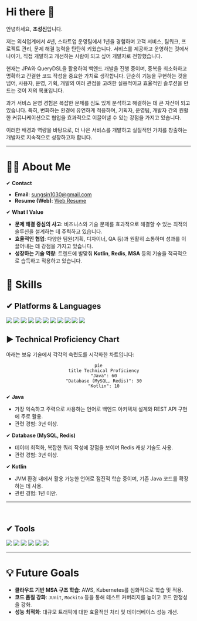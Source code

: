 # Hi there 👋  
안녕하세요, **조성신**입니다.  

저는 외식업계에서 4년, 스타트업 운영팀에서 1년을 경험하며 고객 서비스, 팀워크, 프로젝트 관리, 문제 해결 능력을 탄탄히 키웠습니다. 
서비스를 제공하고 운영하는 것에서 나아가, 직접 개발하고 개선하는 사람이 되고 싶어 개발자로 전향했습니다.

현재는 JPA와 QueryDSL을 활용하여 백엔드 개발을 진행 중이며, 중복을 최소화하고 명확하고 간결한 코드 작성을 중요한 가치로 생각합니다. 단순히 기능을 구현하는 것을 넘어, 사용자, 운영, 기획, 개발의 여러 관점을 고려한 실용적이고 효율적인 솔루션을 만드는 것이 저의 목표입니다.

과거 서비스 운영 경험은 복잡한 문제를 심도 있게 분석하고 해결하는 데 큰 자산이 되고 있습니다. 특히, 변화하는 환경에 유연하게 적응하며, 기획자, 운영팀, 개발자 간의 원활한 커뮤니케이션으로 협업을 효과적으로 이끌어낼 수 있는 강점을 가지고 있습니다.

이러한 배경과 역량을 바탕으로, 더 나은 서비스를 개발하고 실질적인 가치를 창출하는 개발자로 지속적으로 성장하고자 합니다.

---

# 👨‍💻 About Me  
✔ **Contact**  
- **Email**: sungsin1030@gmail.com  
- **Resume (Web)**: [Web Resume](https://devsung.github.io)

✔ **What I Value**  
- **문제 해결 중심의 사고**: 비즈니스와 기술 문제를 효과적으로 해결할 수 있는 최적의 솔루션을 설계하는 데 주력하고 있습니다.  
- **효율적인 협업**: 다양한 팀원(기획, 디자이너, QA 등)과 원활히 소통하며 성과를 이끌어내는 데 강점을 가지고 있습니다.  
- **성장하는 기술 역량**: 트렌드에 발맞춰 **Kotlin**, **Redis**, **MSA** 등의 기술을 적극적으로 습득하고 적용하고 있습니다.

# 💪 Skills  

## ✔ Platforms & Languages  
<div>
  <img src="https://img.shields.io/badge/Java-007396?style=for-the-badge&logo=java&logoColor=white" />
  <img src="https://img.shields.io/badge/Kotlin-7F52FF?style=for-the-badge&logo=kotlin&logoColor=white" />
  <img src="https://img.shields.io/badge/SpringBoot-6DB33F?style=for-the-badge&logo=springboot&logoColor=white" />
  <img src="https://img.shields.io/badge/SpringSecurity-6DB33F?style=for-the-badge&logo=springsecurity&logoColor=white" />
  <img src="https://img.shields.io/badge/JPA-FF0000?style=for-the-badge&logo=hibernate&logoColor=white" />
  <img src="https://img.shields.io/badge/Redis-DC382D?style=for-the-badge&logo=redis&logoColor=white" />
  <img src="https://img.shields.io/badge/MySQL-4479A1?style=for-the-badge&logo=mysql&logoColor=white" />
  <img src="https://img.shields.io/badge/Gradle-02303A?style=for-the-badge&logo=gradle&logoColor=white" />
  <img src="https://img.shields.io/badge/Docker-2496ED?style=for-the-badge&logo=docker&logoColor=white" />
  <img src="https://img.shields.io/badge/AWS-FF9900?style=for-the-badge&logo=amazonaws&logoColor=white" />
  <img src="https://img.shields.io/badge/Apache%20Kafka-231F20?style=for-the-badge&logo=apachekafka&logoColor=white" />
</div>  

## ▶ Technical Proficiency Chart
아래는 보유 기술에서 각각의 숙련도를 시각화한 차트입니다:

<div align="center">

```mermaid
pie
    title Technical Proficiency
    "Java": 60
    "Database (MySQL, Redis)": 30
    "Kotlin": 10
```
</div>

✔ **Java**  
- 가장 익숙하고 주력으로 사용하는 언어로 백엔드 아키텍처 설계와 REST API 구현에 주로 활용.  
- 관련 경험: 3년 이상.  

✔ **Database (MySQL, Redis)**  
- 데이터 최적화, 복잡한 쿼리 작성에 강점을 보이며 Redis 캐싱 기술도 사용.  
- 관련 경험: 3년 이상.

✔ **Kotlin**  
- JVM 환경 내에서 활용 가능한 언어로 점진적 학습 중이며, 기존 Java 코드를 확장하는 데 사용.  
- 관련 경험: 1년 미만.  

---

<br>

## ✔ Tools  
<div>
  <img src="https://img.shields.io/badge/IntelliJ-000000?style=for-the-badge&logo=intellijidea&logoColor=white" />
  <img src="https://img.shields.io/badge/DataGrip-000000?style=for-the-badge&logo=datagrip&logoColor=white" />
  <img src="https://img.shields.io/badge/Postman-FF6C37?style=for-the-badge&logo=postman&logoColor=white" />
  <img src="https://img.shields.io/badge/Jira-0052CC?style=for-the-badge&logo=jira&logoColor=white" />
  <img src="https://img.shields.io/badge/Notion-000000?style=for-the-badge&logo=notion&logoColor=white" />
  <img src="https://img.shields.io/badge/Slack-4A154B?style=for-the-badge&logo=slack&logoColor=white" />
</div>

---

# 💡 Future Goals  
- **클라우드 기반 MSA 구조 학습**: AWS, Kubernetes를 심화적으로 학습 및 적용.  
- **코드 품질 강화**: `JUnit`, `Mockito` 등을 통해 테스트 커버리지를 높이고 코드 안정성을 강화.  
- **성능 최적화**: 대규모 트래픽에 대한 효율적인 처리 및 데이터베이스 성능 개선.  
